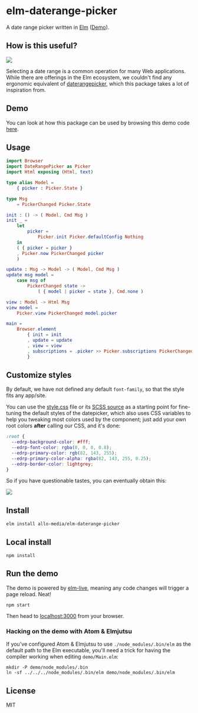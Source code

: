 # elm-daterange-picker

A date range picker written in [Elm](https://elm-lang.org/) ([Demo](https://allo-media.github.io/elm-daterange-picker/)).

## How is this useful?

![](https://i.imgur.com/qCH5hGn.png)

Selecting a date range is a common operation for many Web applications. While
there are offerings in the Elm ecosystem, we couldn't find any ergonomic
equivalent of [daterangepicker](http://www.daterangepicker.com/), which this
package takes a lot of inspiration from.

## Demo

You can look at how this package can be used by browsing this demo code
[here](https://github.com/allo-media/elm-daterange-picker/blob/master/demo/Main.elm).

## Usage

```elm
import Browser
import DateRangePicker as Picker
import Html exposing (Html, text)

type alias Model =
    { picker : Picker.State }

type Msg
    = PickerChanged Picker.State

init : () -> ( Model, Cmd Msg )
init _ =
    let
        picker =
            Picker.init Picker.defaultConfig Nothing
    in
    ( { picker = picker }
    , Picker.now PickerChanged picker
    )

update : Msg -> Model -> ( Model, Cmd Msg )
update msg model =
    case msg of
        PickerChanged state ->
            ( { model | picker = state }, Cmd.none )

view : Model -> Html Msg
view model =
    Picker.view PickerChanged model.picker

main =
    Browser.element
        { init = init
        , update = update
        , view = view
        , subscriptions = .picker >> Picker.subscriptions PickerChanged
        }
```

## Customize styles

By default, we have not defined any default `font-family`, so that the style
fits any app/site.

You can use the [style.css] file or its [SCSS source] as a starting point for
fine-tuning the default styles of the datepicker, which also uses CSS variables
to help you tweaking most colors used by the component; just add your own root
colors **after** calling our CSS, and it's done:

```CSS
:root {
  --edrp-background-color: #fff;
  --edrp-font-color: rgba(0, 0, 0, 0.8);
  --edrp-primary-color: rgb(82, 143, 255);
  --edrp-primary-color-alpha: rgba(82, 143, 255, 0.25);
  --edrp-border-color: lightgrey;
}
```

So if you have questionable tastes, you can eventually obtain this:

![](https://i.imgur.com/rDUpzEB.png)

## Install

    elm install allo-media/elm-daterange-picker

## Local install

    npm install

## Run the demo

The demo is powered by [elm-live](https://github.com/wking-io/elm-live), meaning
any code changes will trigger a page reload. Neat!

    npm start

Then head to [localhost:3000](http://localhost:3000/) from your browser.

### Hacking on the demo with Atom & Elmjutsu

If you've configured Atom & Elmjutsu to use `./node_modules/.bin/elm` as the
default path to the Elm executable, you'll need a trick for having the compiler
working when editing `demo/Main.elm`:

    mkdir -P demo/node_modules/.bin
    ln -sf ../../../node_modules/.bin/elm demo/node_modules/.bin/elm

## License

MIT

[style.css]: https://allo-media.github.io/elm-daterange-picker/style.css
[scss source]: https://github.com/allo-media/elm-daterange-picker/blob/master/style/style.scss
